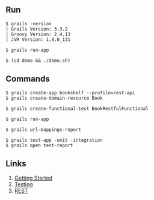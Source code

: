 

## Run

```shell
$ grails -version
| Grails Version: 3.3.2
| Groovy Version: 2.4.13
| JVM Version: 1.8.0_131
```

```
$ grails run-app

$ (cd demo && ./demo.sh)
```



## Commands

```shell
$ grails create-app bookshelf --profile=rest-api
$ grails create-domain-resource Book

$ grails create-functional-test BookRestfulFunctional

$ grails run-app

$ grails url-mappings-report

$ grails test-app -unit -integration
$ grails open test-report
```



## Links

1. [Getting Started](http://docs.grails.org/latest/guide/gettingStarted.html#testingAnApplication)
2. [Testing](http://docs.grails.org/latest/guide/testing.html)
3. [REST](https://docs.grails.org/latest/guide/REST.html)